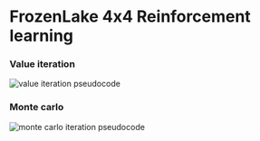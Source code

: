 # FrozenLake 4x4 Reinforcement learning
### Value iteration 


![value iteration pseudocode](./images/value_iteration.jpg=500)

### Monte carlo 
![monte carlo iteration pseudocode](./images/monte_carlo.jpg=500)
